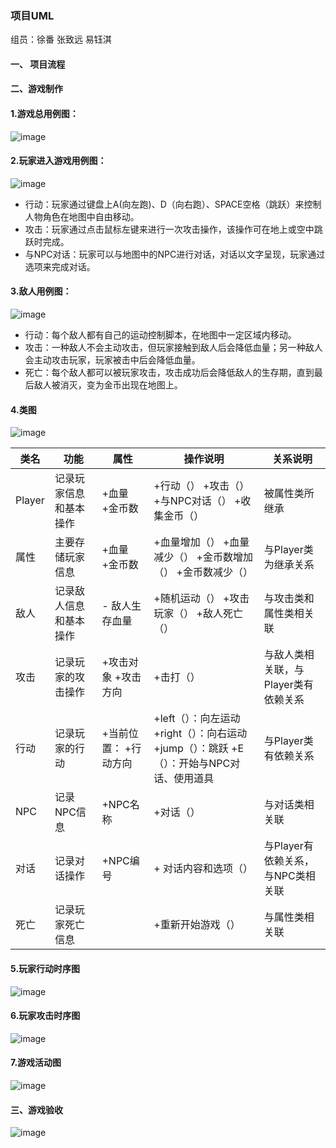### 项目UML

组员：徐番 张致远 易钰淇

#### 一、 项目流程




#### 二、游戏制作

#### 1.游戏总用例图：

![image](https://github.com/islwct/SE/edit/main/img/UML/1.png)

#### 2.玩家进入游戏用例图：

![image](https://github.com/islwct/SE/edit/main/img/UML/2.png)

* 行动：玩家通过键盘上A(向左跑)、D（向右跑）、SPACE空格（跳跃）来控制人物角色在地图中自由移动。
* 攻击：玩家通过点击鼠标左键来进行一次攻击操作，该操作可在地上或空中跳跃时完成。
* 与NPC对话：玩家可以与地图中的NPC进行对话，对话以文字呈现，玩家通过选项来完成对话。

#### 3.敌人用例图：

![image](https://github.com/islwct/SE/edit/main/img/UML/3.png)

* 行动：每个敌人都有自己的运动控制脚本，在地图中一定区域内移动。
* 攻击：一种敌人不会主动攻击，但玩家接触到敌人后会降低血量；另一种敌人会主动攻击玩家，玩家被击中后会降低血量。
* 死亡：每个敌人都可以被玩家攻击，攻击成功后会降低敌人的生存期，直到最后敌人被消灭，变为金币出现在地图上。

#### 4.类图

![image](https://github.com/islwct/SE/edit/main/img/UML/4.png)

| **类名**   | **功能**                   | **属性**                      | **操作说明**                                                                                             | **关系说明**                                     |
| ------------ | ---------------------------- | ------------------------------- | ---------------------------------------------------------------------------------------------------------- | -------------------------------------------------- |
| Player | 记录玩家信息和基本操作| +血量 +金币数         | +行动（） +攻击（） +与NPC对话（） +收集金币（）                                         | 被属性类所继承                               |
| 属性   | 主要存储玩家信息       | +血量 +金币数         | +血量增加（） +血量减少（） +金币数增加（） +金币数减少（）                              | 与Player类为继承关系                         |
| 敌人   | 记录敌人信息和基本操作 | - 敌人生存血量            | +随机运动（） +攻击玩家（） +敌人死亡（）                                                    | 与攻击类和属性类相关联                      |
| 攻击   | 记录玩家的攻击操作     | +攻击对象 +攻击方向   | +击打（）                                                                                            | 与敌人类相关联，与Player类有依赖关系 |
| 行动  | 记录玩家的行动         | +当前位置： +行动方向 | +left（）：向左运动 +right（）：向右运动 +jump（）：跳跃 +E（）：开始与NPC对话、使用道具 | 与Player类有依赖关系                         |
| NPC   | 记录NPC信息            | +NPC名称                  | +对话（）                                                                                           | 与对话类相关联                               |
| 对话   | 记录对话操作           | +NPC编号                  | + 对话内容和选项（）                                                                               | 与Player有依赖关系，与NPC类相关联            |
| 死亡   | 记录玩家死亡信息       |                               | +重新开始游戏（）                                                                                    | 与属性类相关联                               |

#### 5.玩家行动时序图

![image](https://github.com/islwct/SE/edit/main/img/UML/5.png)

#### 6.玩家攻击时序图

![image](https://github.com/islwct/SE/edit/main/img/UML/6.png)

#### 7.游戏活动图

![image](https://github.com/islwct/SE/edit/main/img/UML/7.png)

#### 三、游戏验收
![image](https://github.com/islwct/SE/edit/main/img/UML/8.png)



